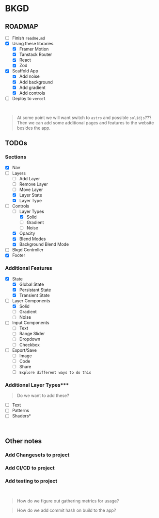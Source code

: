 # BKGD

## ROADMAP

- [ ] Finish `readme.md`
- [x] Using these libraries
  - [x] Framer Motion
  - [x] Tanstack Router
  - [x] React
  - [x] Zod
- [x] Scaffold App
  - [x] Add noise
  - [x] Add background
  - [x] Add gradient
  - [x] Add controls
- [ ] Deploy to `vercel`

<br>

> At some point we will want switch to `astro` and possible `solidjs`???
> Then we can add some additional pages and features to the website besides the app.

## TODOs

### Sections

- [x] Nav
- [ ] Layers
  - [ ] Add Layer
  - [ ] Remove Layer
  - [ ] Move Layer
  - [x] Layer State
  - [x] Layer Type
- [ ] Controls
  - [ ] Layer Types
    - [x] Solid
    - [ ] Gradient
    - [ ] Noise
  - [x] Opacity
  - [x] Blend Modes
  - [x] Background Blend Mode
- [ ] Bkgd Controller
- [x] Footer

### Additional Features

- [x] State
  - [x] Global State
  - [x] Persistant State
  - [x] Transient State
- [ ] Layer Components
  - [x] Solid
  - [ ] Gradient
  - [ ] Noise
- [ ] Input Components
  - [ ] Text
  - [ ] Range Slider
  - [ ] Dropdown
  - [ ] Checkbox
- [ ] Export/Save
  - [ ] Image
  - [ ] Code
  - [ ] Share
  - [ ] `Explore different ways to do this`

### Additional Layer Types\*\*\*

> Do we want to add these?

- [ ] Text
- [ ] Patterns
- [ ] Shaders\*

<br>

## Other notes

### Add Changesets to project

### Add CI/CD to project

### Add testing to project

<br>

> How do we figure out gathering metrics for usage?

> How do we add commit hash on build to the app?
